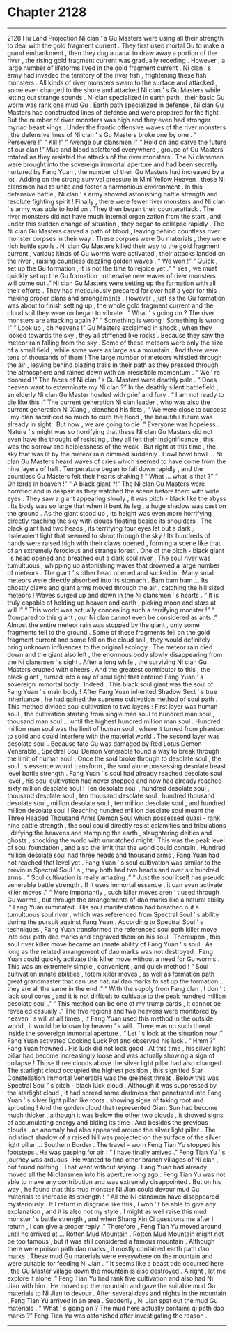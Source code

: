 
# Chapter 2128


---

2128 Hu Land Projection Ni clan ’ s Gu Masters were using all their strength to deal with the gold fragment current .
They first used mortal Gu to make a grand embankment , then they dug a canal to draw away a portion of the river , the rising gold fragment current was gradually receding .
However , a large number of lifeforms lived in the gold fragment current .
Ni clan ’ s army had invaded the territory of the river fish , frightening these fish monsters .
All kinds of river monsters swam to the surface and attacked , some even charged to the shore and attacked Ni clan ’ s Gu Masters while letting out strange sounds .
Ni clan specialized in earth path , their basic Gu worm was rank one mud Gu . Earth path specialized in defense , Ni clan Gu Masters had constructed lines of defense and were prepared for the fight .
But the number of river monsters was high and they even had stronger myriad beast kings .
Under the frantic offensive waves of the river monsters , the defensive lines of Ni clan ’ s Gu Masters broke one by one .
“ Persevere !”
“ Kill !”
“ Avenge our clansmen !”
“ Hold on and carve the future of our clan !”
Mud and blood splattered everywhere , groups of Gu Masters rotated as they resisted the attacks of the river monsters .
The Ni clansmen were brought into the sovereign immortal aperture and had been secretly nurtured by Fang Yuan , the number of their Gu Masters had increased by a lot . Adding on the strong survival pressure in Mini Yellow Heaven , these Ni clansmen had to unite and foster a harmonious environment .
In this defensive battle , Ni clan ’ s army showed astonishing battle strength and resolute fighting spirit !
Finally , there were fewer river monsters and Ni clan ’ s army was able to hold on .
They then began their counterattack .
The river monsters did not have much internal organization from the start , and under this sudden change of situation , they began to collapse rapidly .
The Ni clan Gu Masters carved a path of blood , leaving behind countless river monster corpses in their way .
These corpses were Gu materials , they were rich battle spoils .
Ni clan Gu Masters killed their way to the gold fragment current , various kinds of Gu worms were activated , their attacks landed on the river , raising countless dazzling golden waves .
“ We won !”
“ Quick , set up the Gu formation , it is not the time to rejoice yet .”
“ Yes , we must quickly set up the Gu formation , otherwise new waves of river monsters will come out .”
Ni clan Gu Masters were setting up the formation with all their efforts .
They had meticulously prepared for over half a year for this , making proper plans and arrangements .
However , just as the Gu formation was about to finish setting up , the whole gold fragment current and the cloud soil they were on began to vibrate .
“ What ’ s going on ? The river monsters are attacking again ?”
“ Something is wrong ! Something is wrong !”
“ Look up , oh heavens !”
Gu Masters exclaimed in shock , when they looked towards the sky , they all stiffened like rocks .
Because they saw the meteor rain falling from the sky .
Some of these meteors were only the size of a small field , while some were as large as a mountain .
And there were tens of thousands of them !
The large number of meteors whistled through the air , leaving behind blazing trails in their path as they pressed through the atmosphere and rained down with an irresistible momentum .
“ We ’ re doomed !” The faces of Ni clan ’ s Gu Masters were deathly pale .
“ Does heaven want to exterminate my Ni clan ?” In the deathly silent battlefield , an elderly Ni clan Gu Master howled with grief and fury .
“ I am not ready to die like this !” The current generation Ni clan leader , who was also the current generation Ni Xiang , clenched his fists , “ We were close to success , my clan sacrificed so much to curb the flood , the beautiful future was already in sight . But now , we are going to die .”
Everyone was hopeless .
Nature ’ s might was so horrifying that these Ni clan Gu Masters did not even have the thought of resisting , they all felt their insignificance , this was the sorrow and helplessness of the weak .
But right at this time , the sky that was lit by the meteor rain dimmed suddenly .
Howl howl howl …
Ni clan Gu Masters heard waves of cries which seemed to have come from the nine layers of hell .
Temperature began to fall down rapidly , and the countless Gu Masters felt their hearts shaking !
“ What … what is that ?”
“ Oh lords in heaven !”
“ A black giant ?!”
The Ni clan Gu Masters were horrified and in despair as they watched the scene before them with wide eyes .
They saw a giant appearing slowly , it was pitch - black like the abyss . Its body was so large that when it bent its leg , a huge shadow was cast on the ground .
As the giant stood up , its height was even more horrifying , directly reaching the sky with clouds floating beside its shoulders .
The black giant had two heads , its terrifying four eyes let out a dark , malevolent light that seemed to shoot through the sky !
Its hundreds of hands were raised high with their claws opened , forming a scene like that of an extremely ferocious and strange forest .
One of the pitch - black giant ’ s head opened and breathed out a dark soul river .
The soul river was tumultuous , whipping up astonishing waves that drowned a large number of meteors .
The giant ’ s other head opened and sucked in . Many small meteors were directly absorbed into its stomach .
Bam bam bam …
Its ghostly claws and giant arms moved through the air , catching the hill sized meteors !
Waves surged up and down in the Ni clansmen ’ s hearts .
“ It is truly capable of holding up heaven and earth , picking moon and stars at will !”
“ This world was actually concealing such a terrifying monster !”
“ Compared to this giant , our Ni clan cannot even be considered as ants .”
Almost the entire meteor rain was stopped by the giant , only some fragments fell to the ground .
Some of these fragments fell on the gold fragment current and some fell on the cloud soil , they would definitely bring unknown influences to the original ecology .
The meteor rain died down and the giant also left , the enormous body slowly disappearing from the Ni clansmen ’ s sight .
After a long while , the surviving Ni clan Gu Masters erupted with cheers .
And the greatest contributor to this , the black giant , turned into a ray of soul light that entered Fang Yuan ’ s sovereign immortal body .
Indeed .
This black soul giant was the soul of Fang Yuan ’ s main body !
After Fang Yuan inherited Shadow Sect ’ s true inheritance , he had gained the supreme cultivation method of soul path .
This method divided soul cultivation to two layers : First layer was human soul , the cultivation starting from single man soul to hundred man soul , thousand man soul … until the highest hundred million man soul . Hundred million man soul was the limit of human soul , where it turned from phantom to solid and could interfere with the material world .
The second layer was desolate soul . Because fate Gu was damaged by Red Lotus Demon Venerable , Spectral Soul Demon Venerable found a way to break through the limit of human soul . Once the soul broke through to desolate soul , the soul ’ s essence would transform , the soul alone possessing desolate beast level battle strength .
Fang Yuan ’ s soul had already reached desolate soul level , his soul cultivation had never stopped and now had already reached sixty million desolate soul !
Ten desolate soul , hundred desolate soul , thousand desolate soul , ten thousand desolate soul , hundred thousand desolate soul , million desolate soul , ten million desolate soul , and hundred million desolate soul !
Reaching hundred million desolate soul meant the Three Headed Thousand Arms Demon Soul which possessed quasi - rank nine battle strength , the soul could directly resist calamities and tribulations , defying the heavens and stamping the earth , slaughtering deities and ghosts , shocking the world with unmatched might !
This was the peak level of soul foundation , and also the limit that the world could contain .
Hundred million desolate soul had three heads and thousand arms , Fang Yuan had not reached that level yet .
Fang Yuan ’ s soul cultivation was similar to the previous Spectral Soul ’ s , they both had two heads and over six hundred arms .
“ Soul cultivation is really amazing .”
“ Just the soul itself has pseudo venerable battle strength . If it uses immortal essence , it can even activate killer moves .”
“ More importantly , such killer moves aren ’ t used through Gu worms , but through the arrangements of dao marks like a natural ability .”
Fang Yuan ruminated .
His soul manifestation had breathed out a tumultuous soul river , which was referenced from Spectral Soul ’ s ability during the pursuit against Fang Yuan .
According to Spectral Soul ’ s techniques , Fang Yuan transformed the referenced soul path killer move into soul path dao marks and engraved them on his soul .
Thereupon , this soul river killer move became an innate ability of Fang Yuan ’ s soul .
As long as the related arrangement of dao marks was not destroyed , Fang Yuan could quickly activate this killer move without a need for Gu worms . This was an extremely simple , convenient , and quick method !
“ Soul cultivation innate abilities , totem killer moves , as well as formation path great grandmaster that can use natural dao marks to set up the formation … they are all the same in the end .”
“ With the supply from Fang clan , I don ’ t lack soul cores , and it is not difficult to cultivate to the peak hundred million desolate soul .”
“ This method can be one of my trump cards , it cannot be revealed casually .”
The five regions and two heavens were monitored by heaven ’ s will at all times , if Fang Yuan used this method in the outside world , it would be known by heaven ’ s will . There was no such threat inside the sovereign immortal aperture .
“ Let ’ s look at the situation now .” Fang Yuan activated Cooking Luck Pot and observed his luck .
“ Hmm ?” Fang Yuan frowned .
His luck did not look good .
At this time , his silver light pillar had become increasingly loose and was actually showing a sign of collapse !
Those three clouds above the silver light pillar had also changed .
The starlight cloud occupied the highest position , this signified Star Constellation Immortal Venerable was the greatest threat .
Below this was Spectral Soul ’ s pitch - black luck cloud . Although it was suppressed by the starlight cloud , it had spread some darkness that penetrated into Fang Yuan ’ s silver light pillar like roots , showing signs of taking root and sprouting !
And the golden cloud that represented Giant Sun had become much thicker , although it was below the other two clouds , it showed signs of accumulating energy and biding its time .
And besides the previous clouds , an anomaly had also appeared around the silver light pillar .
The indistinct shadow of a raised hill was projected on the surface of the silver light pillar …
Southern Border .
The travel - worn Feng Tian Yu stopped his footsteps .
He was gasping for air : “ I have finally arrived .”
Feng Tian Yu ’ s journey was arduous . He wanted to find other branch villages of Ni clan , but found nothing .
That went without saying . Fang Yuan had already moved all the Ni clansmen into his aperture long ago .
Feng Tian Yu was not able to make any contribution and was extremely disappointed . But on his way , he found that this mud monster Ni Jian could devour mud Gu materials to increase its strength !
“ All the Ni clansmen have disappeared mysteriously . If I return in disgrace like this , I won ’ t be able to give any explanation , and it is also not my style . I might as well raise this mud monster ’ s battle strength , and when Shang Xin Ci questions me after I return , I can give a proper reply .”
Therefore , Feng Tian Yu moved around until he arrived at … Rotten Mud Mountain .
Rotten Mud Mountain might not be too famous , but it was still considered a famous mountain . Although there were poison path dao marks , it mostly contained earth path dao marks . These mud Gu materials were everywhere on the mountain and were suitable for feeding Ni Jian .
“ It seems like a beast tide occurred here , the Gu Master village down the mountain is also destroyed . Alright , let me explore it alone .”
Feng Tian Yu had rank five cultivation and also had Ni Jian with him . He moved up the mountain and gave the suitable mud Gu materials to Ni Jian to devour .
After several days and nights in the mountain , Feng Tian Yu arrived in an area .
Suddenly , Ni Jian spat out the mud Gu materials .
“ What ’ s going on ? The mud here actually contains qi path dao marks ?” Feng Tian Yu was astonished after investigating the reason .

---

